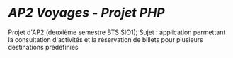 # ***AP2 Voyages - Projet PHP***

Projet d'AP2 (deuxième semestre BTS SIO1); Sujet : application permettant la consultation d'activités et la réservation de billets pour plusieurs destinations prédéfinies 
